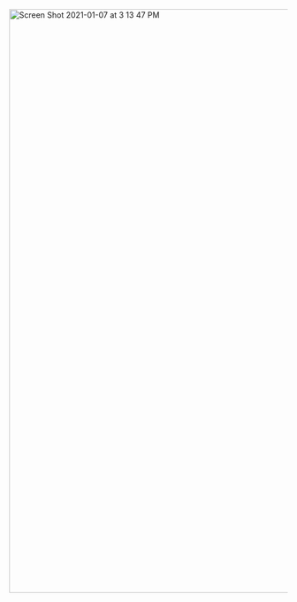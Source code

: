 <img width="1055" alt="Screen Shot 2021-01-07 at 3 13 47 PM" src="https://user-images.githubusercontent.com/66393141/103940222-040e6e00-50fb-11eb-8319-9f93ff4113e4.png">
